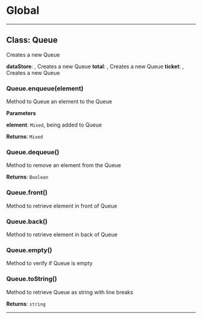 # Global





* * *

## Class: Queue
Creates a new Queue

**dataStore**:  , Creates a new Queue
**total**:  , Creates a new Queue
**ticket**:  , Creates a new Queue
### Queue.enqueue(element) 

Method to Queue an element to the Queue

**Parameters**

**element**: `Mixed`, being added to Queue

**Returns**: `Mixed`

### Queue.dequeue() 

Method to remove an element from the Queue

**Returns**: `Boolean`

### Queue.front() 

Method to retrieve element in front of Queue


### Queue.back() 

Method to retrieve element in back of Queue


### Queue.empty() 

Method to verify if Queue is empty


### Queue.toString() 

Method to retrieve Queue as string with line breaks

**Returns**: `string`



* * *










